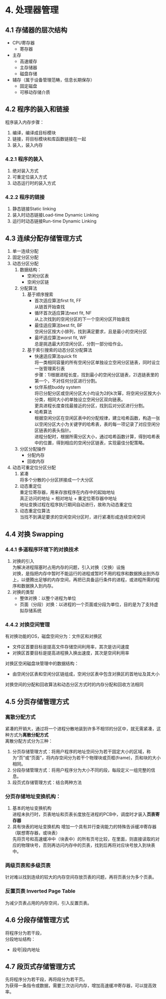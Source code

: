 # 4. 处理器管理
## 4.1 存储器的层次结构
- CPU寄存器
    - 寄存器
- 主存
    - 高速缓存
    - 主存储器
    - 磁盘存储
- 辅存（属于设备管理范畴，信息长期保存）
    - 固定磁盘
    - 可移动存储介质
## 4.2 程序的装入和链接
程序装入内存步骤：
1. 编译，编译成目标模块
2. 链接，将目标模块和库函数链接在一起
3. 装入，装入内存
### 4.2.1 程序的装入
1. 绝对装入方式
2. 可重定位装入方式
3. 动态运行时的装入方式
### 4.2.2 程序的链接
1. 静态链接Static linking
2. 装入时动态链接Load-time Dynamic Linking
3. 运行时动态链接Run-time Dynamic Linking
## 4.3 连续分配存储管理方式
1. 单一连续分配
2. 固定分区分配
3. 动态分区分配
    1. 数据结构：
        - 空闲分区表
        - 空闲分区链
    2. 分配算法
        1. 基于顺序搜索
            - 首次适应算法first fit, FF  
                从链首开始查找
            - 循环首次适应算法next fit, NF  
                从上次找到的空闲分区的下一个空闲分区开始查找
            - 最佳适应算法best fit, BF  
                空闲分区按大小排列，找到满足要求，且是最小的空闲分区
            - 最坏适应算法worst fit, WF  
                总是挑选最大的空闲分区，分割一部分给作业。
        2. 基于索引搜索的动态分区分配算法
            - 快速适应算法quick fit  
                将一类相同容量的所有空闲分区单独设立空闲分区链表，同时设立一张管理索引表  
                步骤：1)根据进程长度，找到最小的空闲分区链表，2)选链表里的第一个，不对任何分区进行分割。
            - 伙伴系统buddy system  
                将已分配分区或空闲分区大小均设为2的k次幂，将空闲分区按大小分类，相同大小的单独设立空闲分区双向链表。  
                更具进程长度查找最接近的分区，找到后对分区进行分割。
            - 哈希算法  
                根据空闲分区在空闲区表中的分配规律，建立哈希函数，构造一张以空闲分区大小为关键字的哈希表，表的每一项记录了对应空闲分区链表的表头指针。  
                进程分配时，根据所需分区大小，通过哈希函数计算，得到哈希表中的位置，得到相应的空闲分区链表，实现最佳分配策略。  
    3. 分区分配操作
        - 分配内存
        - 回收内存
4. 动态可重定位分区分配
    1. 紧凑  
        将多个分散的小分区拼接成一个大分区
    2. 动态重定位  
        重定位寄存器，用来存放程序在内存中的起始地址  
        真正访问的地址 = 相对地址 + 重定位寄存器中地址  
        地址变换过程在程序执行期间自动进行，故称为动态重定位
    3. 动态重定位算法  
        当找不到满足要求的空闲空间分区时，进行紧凑形成连续空闲空间
## 4.4 对换 Swapping  
### 4.4.1 多道程序环境下的对换技术
1. 对换的引入  
为解决进程阻塞时占用内存的问题，引入对换（交换）设施  
对换，是指把内存中暂时不能运行的进程或暂时不用的程序和数据换出到外存上，以便腾出足够的内存空间，再把已具备运行条件的进程，或进程所需的程序和数据换入到内存。
2. 对换的类型
    - 整体对换：以整个进程为单位
    - 页面（分段）对换：以进程的一个页面或分段为单位，目的是为了支持虚拟存储系统
### 4.4.2 对换空间管理
 有对换功能的OS，磁盘空间分为：文件区和对换区    
- 文件区首要目标是提高文件存储空间利用率，其次是访问速度  
- 对换区首要目标是提高进程换入换出速度，其次是空间利用率  

对换区空闲磁盘块管理中的数据结构：  
- 由空闲分区表和空闲分区链组成，空闲分区表中包含对换区的首地址及其大小

对换空间的分配和回收算法和动态分区方式时的内存分配和回收方法相同  

## 4.5 分页存储管理方式
### 离散分配方式
紧凑的开销大，通过将一个进程分散地装到许多不相邻的分区中，就无需紧凑，这种方式为**离散分配方式**  
离散分配方式分为三种：
1. 分页存储管理方式：将用户程序的地址空间分为若干固定大小的区域，称为“页”或“页面”，将内存空间分为若干个物理块或页框(frame)，页和块的大小相同。
2. 分段存储管理方式：将用户程序分为大小不同的段，每段定义一组完整的信息。
3. 段页式存储管理方式：结合两种方法

### 分页存储地址变换机构：
1. 基本的地址变换机构  
    进程未执行时，页表地址和页表长度放在进程的PCB中，调度时才装入**页表寄存器**
2. 具有快表的地址变换机构
    增加一个具有并行查询能力的特殊告诉缓冲寄存器（联想寄存器，或块表）  
    先将页号和高速缓冲中（块表中）的所有页号比较，在里面，则直接读取的对应的物理块号，否则再访问内存中的页表，找到后再将对应块号放入到块表中。

### 两级页表和多级页表
针对难以找到连续的较大的内存空间存放页表的问题，再将页表分为多个页表。

### 反置页表 Inverted Page Table 
为减少页表占用的内存空间，引入反置页表。  

## 4.6 分段存储管理方式
将程序分为若干段，  
分段地址结构：  
- 段号|段内地址

## 4.7 段页式存储管理方式
先将程序分为若干段，再将段分为若干页。  
为获得一条指令或数据，需要三次访问内存，增加高速缓冲寄存器，可以提高效率。
